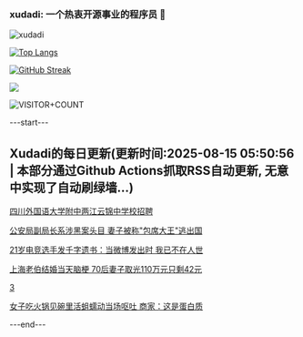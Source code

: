 ### xudadi: 一个热衷开源事业的程序员 👋

![xudadi](https://github-readme-stats-git-masterorgs-github-readme-stats-team.vercel.app/api?username=xudadi)

[![Top Langs](https://github-readme-stats.vercel.app/api/top-langs/?username=xudadi)](https://github.com/anuraghazra/github-readme-stats)

[![GitHub Streak](https://streak-stats.demolab.com?user=xudadi&locale=zh_Hans)](https://git.io/streak-stats)

![](https://raw.githubusercontent.com/xudadi/xudadi/main/assets/github-contribution-grid-snake.svg)

![VISITOR+COUNT](https://komarev.com/ghpvc/?username=xudadi&label=VISITOR+COUNT)


---start---

## Xudadi的每日更新(更新时间:2025-08-15 05:50:56 | 本部分通过Github Actions抓取RSS自动更新, 无意中实现了自动刷绿墙...)

[四川外国语大学附中两江云锦中学校招聘](https://www.gongkaoleida.com/article/2567156)

[公安局副局长系涉黑案头目 妻子被称"包席大王"逃出国](https://m.163.com/news/article/K6U650M405129QAF.html)

[21岁电竞选手发千字遗书：当微博发出时 我已不在人世](https://m.163.com/news/article/K6TRDG0505345ARG.html)

[上海老伯结婚当天脑梗 70后妻子取光110万元只剩42元](https://m.163.com/news/article/K6S6O9HT0514EGPO.html)

[3](https://m.163.com/touch/news/sub/domestic)

[女子吃火锅见碗里活蛆蠕动当场呕吐 商家：这是蛋白质](https://m.163.com/news/article/K6U7HOF20534P59R.html)

---end---
